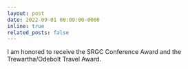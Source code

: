 ```yaml
---
layout: post
date: 2022-09-01 00:00:00-0000
inline: true
related_posts: false
---
```


I am honored to receive the SRGC Conference Award and the Trewartha/Odebolt Travel Award.